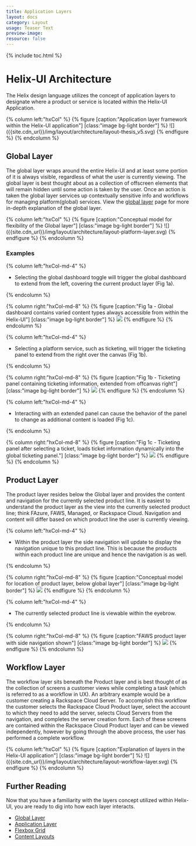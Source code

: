 ```yaml
---
title: Application Layers
layout: docs
category: Layout
usage: Teaser Text
preview-image:
resource: false
---
```


{% include toc.html %}

# Helix-UI Architecture

The Helix design language utilizes the concept of application layers to
designate where a product or service is located within the Helix-UI
Application.

<div class="hxRow"  markdown="1">
{% column left:"hxCol" %}
{% figure [caption:"Application layer framework within the Helix-UI application"] [class:"image bg-light border"] %}
![]({{site.cdn_url}}/img/layout/architecture/layout-thesis_v5.svg)
{% endfigure %}
{% endcolumn %}
</div>

## Global Layer

The global layer wraps around the entire Helix-UI and at least some portion of
it is always visible, regardless of what the user is currently viewing. The
global layer is best thought about as a collection of offscreen elements that
will remain hidden until some action is taken by the user. Once an action is
taken the global layer services up contextually sensitive info and workflows
for managing platform(global) services. View the
[global layer](/layout/global-layer) page for more in-depth explanation of the
global layer.

<div class="hxRow"  markdown="1">
{% column left:"hxCol" %}
{% figure [caption:"Conceptual model for flexibility of the Global layer"] [class:"image bg-light border"] %}
![]({{site.cdn_url}}/img/layout/architecture/layout-platform-layer.svg)
{% endfigure %}
{% endcolumn %}
</div>

### Examples

<div class="hxRow"  markdown="1">
{% column left:"hxCol-md-4" %}

-   Selecting the global dashboard toggle will trigger the global dashboard to
    extend from the left, covering the current product layer (Fig 1a).

{% endcolumn %}

{% column right:"hxCol-md-8" %}
{% figure [caption:"Fig 1a - Global dashboard contains varied content types always accessible from within the Helix-UI"] [class:"image bg-light border"] %}
![]({{site.cdn_url}}/img/layout/architecture/globaldash.png)
{% endfigure %}
{% endcolumn %}
</div>

<div class="hxRow"  markdown="1">
{% column left:"hxCol-md-4" %}

-   Selecting a platform service, such as ticketing, will trigger the ticketing
    panel to extend from the right over the canvas (Fig 1b).

{% endcolumn %}

{% column right:"hxCol-md-8" %}
{% figure [caption:"Fig 1b - Ticketing panel containing ticketing information, extended from offcanvas right"] [class:"image bg-light border"] %}
![]({{site.cdn_url}}/img/layout/architecture/global-ticketing.svg)
{% endfigure %}
{% endcolumn %}
</div>

<div class="hxRow"  markdown="1">
{% column left:"hxCol-md-4" %}

-   Interacting with an extended panel can cause the behavior of the panel to
    change as additional content is loaded (Fig 1c).

{% endcolumn %}

{% column right:"hxCol-md-8" %}
{% figure [caption:"Fig 1c - Ticketing panel after selecting a ticket, loads ticket information dynamically into the global ticketing panel."] [class:"image bg-light border"] %}
![]({{site.cdn_url}}/img/layout/architecture/global-ticketing-extended.svg)
{% endfigure %}
{% endcolumn %}
</div>

## Product Layer

The product layer resides below the Global layer and provides the content and
navigation for the currently selected product line. It is easiest to understand
the product layer as the view into the currently selected product line; think
FAzure, FAWS, Managed, or Rackspace Cloud. Navigation and content will differ
based on which product line the user is currently viewing.

<div class="hxRow"  markdown="1">
{% column left:"hxCol-md-4" %}

-   Within the product layer the side navigation will update to display the
    navigation unique to this product line. This is because the products within
    each product line are unique and hence the navigation is as well.

{% endcolumn %}

{% column right:"hxCol-md-8" %}
{% figure [caption:"Conceptual model for location of product layer, below global layer"] [class:"image bg-light border"] %}
![]({{site.cdn_url}}/img/layout/architecture/layout-product-layer.svg)
{% endfigure %}
{% endcolumn %}
</div>

<div class="hxRow"  markdown="1">
{% column left:"hxCol-md-4" %}

-   The currently selected product line is viewable within the eyebrow.

{% endcolumn %}

{% column right:"hxCol-md-8" %}
{% figure [caption:"FAWS product layer with side navigation shown"] [class:"image bg-light border"] %}
![]({{site.cdn_url}}/img/layout/architecture/product-faws.svg)
{% endfigure %}
{% endcolumn %}
</div>

## Workflow Layer

The workflow layer sits beneath the Product layer and is best thought of as the
collection of screens a customer views while completing a task (which is
referred to as a workflow in UX). An arbitrary example would be a customer
creating a Rackspace Cloud Server. To accomplish this workflow the customer
selects the Rackspace Cloud Product layer, select the account to which they
need to add the server, selects Cloud Servers from the navigation, and
completes the server creation form. Each of these screens are contained within
the Rackspace Cloud Product layer and can be viewed independently, however by
going through the above process, the user has performed a complete workflow.

<div class="hxRow"  markdown="1">
{% column left:"hxCol" %}
{% figure [caption:"Explanation of layers in the Helix-UI application"] [class:"image bg-light border"] %}
![]({{site.cdn_url}}/img/layout/architecture/layout-workflow-layer.svg)
{% endfigure %}
{% endcolumn %}
</div>

## Further Reading

Now that you have a familiarity with the layers concept utilized within
Helix-UI, you are ready to dig into how each layer interacts.

- [Global Layer](/layout/global-layer)
- [Application Layer](/layout/app-layer)
- [Flexbox Grid](/layout/grid)
- [Content Layouts](/layout/content-layouts)
